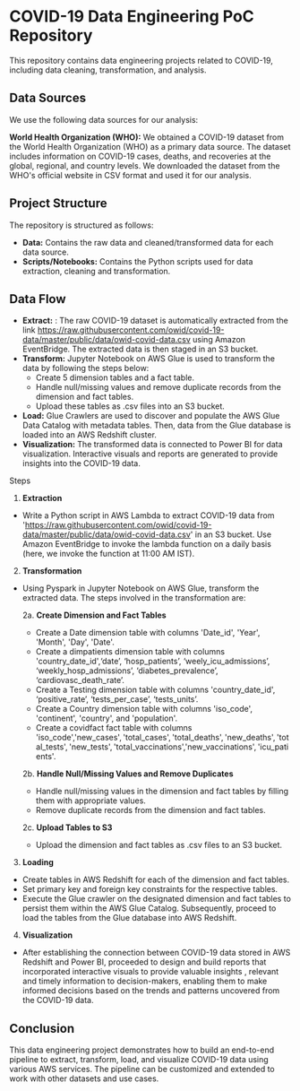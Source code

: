 # COVID-19 Data Engineering PoC Repository

This repository contains data engineering projects related to COVID-19, including data cleaning, transformation, and analysis.

## Data Sources

We use the following data sources for our analysis:

 **World Health Organization (WHO):** We obtained a COVID-19 dataset from the World Health Organization (WHO) as a primary data source. The dataset includes information on COVID-19 cases, deaths, and recoveries at the global, regional, and country levels. We downloaded the dataset from the WHO's official website in CSV format and used it for our analysis.
 
## Project Structure
The repository is structured as follows:

- **Data:** Contains the raw data and cleaned/transformed data for each data source.
- **Scripts/Notebooks:** Contains the Python scripts used for data extraction, cleaning and transformation.

## Data Flow
- **Extract:** : The raw COVID-19 dataset is automatically extracted from the link https://raw.githubusercontent.com/owid/covid-19-data/master/public/data/owid-covid-data.csv using Amazon EventBridge. The extracted data is then staged in an S3 bucket.
- **Transform:** Jupyter Notebook on AWS Glue is used to transform the data by following the steps below:
  - Create 5 dimension tables and a fact table.
  - Handle null/missing values and remove duplicate records from the dimension and fact tables.
  - Upload these tables as .csv files into an S3 bucket.
- **Load:** Glue Crawlers are used to discover and populate the AWS Glue Data Catalog with metadata tables. Then, data from the Glue database is loaded into an AWS Redshift cluster.
- **Visualization:** The transformed data is connected to Power BI for data visualization. Interactive visuals and reports are generated to provide insights into the COVID-19 data.

Steps
1. **Extraction**
- Write a Python script in AWS Lambda to extract COVID-19 data from 'https://raw.githubusercontent.com/owid/covid-19-data/master/public/data/owid-covid-data.csv' in an S3 bucket. Use Amazon EventBridge to invoke the lambda function on a daily basis (here, we invoke the function at 11:00 AM IST).

2. **Transformation**
- Using Pyspark in Jupyter Notebook on AWS Glue, transform the extracted data. The steps involved in the transformation are:

  2a. **Create Dimension and Fact Tables**
    - Create a Date dimension table with columns 'Date_id', 'Year', 'Month', 'Day', 'Date'.
    - Create a dimpatients dimension table with columns 'country_date_id',‘date’, ‘hosp_patients’, ‘weely_icu_admissions’, ‘weekly_hosp_admissions’, ‘diabetes_prevalence’, ‘cardiovasc_death_rate’.
    - Create a Testing dimension table with columns 'country_date_id', ‘positive_rate’, ‘tests_per_case’, ‘tests_units’.
    - Create a Country dimension table with columns 'iso_code', 'continent', 'country', and 'population'.
    - Create a covidfact fact table with columns 'iso_code','new_cases', 'total_cases', 'total_deaths', 'new_deaths', 'total_tests', 'new_tests', 'total_vaccinations','new_vaccinations', 'icu_patients'.
    
  2b. **Handle Null/Missing Values and Remove Duplicates**
    - Handle null/missing values in the dimension and fact tables by filling them with appropriate values.
    - Remove duplicate records from the dimension and fact tables.
    
  2c. **Upload Tables to S3**
    - Upload the dimension and fact tables as .csv files to an S3 bucket.

3. **Loading**
- Create tables in AWS Redshift for each of the dimension and fact tables.
- Set primary key and foreign key constraints for the respective tables.
- Execute the Glue crawler on the designated dimension and fact tables to persist them within the AWS Glue Catalog. Subsequently, proceed to load the tables from the Glue database into AWS Redshift.

4. **Visualization**
- After establishing the connection between COVID-19 data stored in AWS Redshift and Power BI, proceeded to design and build reports that incorporated interactive visuals to provide valuable insights , relevant and timely information to decision-makers, enabling them to make informed decisions based on the trends and patterns uncovered from the COVID-19 data.

## Conclusion
This data engineering project demonstrates how to build an end-to-end pipeline to extract, transform, load, and visualize COVID-19 data using various AWS services. The pipeline can be customized and extended to work with other datasets and use cases.
